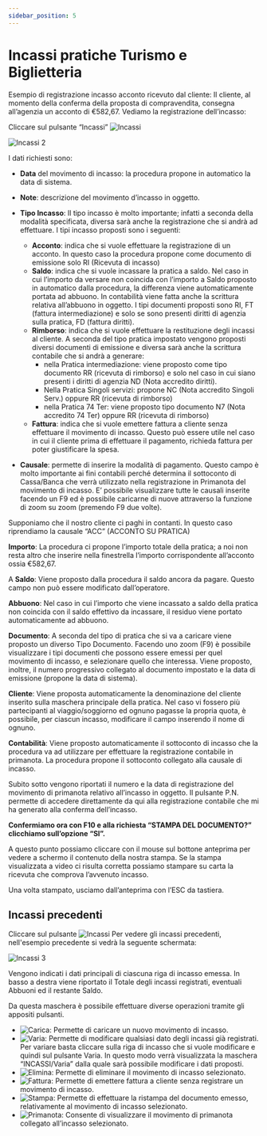 ```yaml
---
sidebar_position: 5
---
```


# Incassi pratiche Turismo e Biglietteria

Esempio di registrazione incasso acconto ricevuto dal cliente:
Il cliente, al momento della conferma della proposta di compravendita, consegna all’agenzia un acconto di €582,67. Vediamo la registrazione dell’incasso:

Cliccare sul pulsante “Incassi” <img src="/img/46-incassi.png" alt="Incassi"/>

<div class="text--center">
  <img src="/img/47-incassi2.png" alt="Incassi 2"/>
</div>

I dati richiesti sono:

- **Data** del movimento di incasso: la procedura propone in automatico la data di sistema.
- **Note**: descrizione del movimento d’incasso in oggetto.
- **Tipo Incasso**: Il tipo incasso è molto importante; infatti a seconda della modalità specificata, diversa sarà anche la registrazione che si andrà ad effettuare. I tipi incasso proposti sono i seguenti:

  - **Acconto**: indica che si vuole effettuare la registrazione di un acconto. In questo caso la procedura propone come documento di emissione solo RI (Ricevuta di incasso)
  - **Saldo**: indica che si vuole incassare la pratica a saldo. Nel caso in cui l’importo da versare non coincida con l’importo a Saldo proposto in automatico dalla procedura, la differenza viene automaticamente portata ad abbuono. In contabilità viene fatta anche la scrittura relativa all’abbuono in oggetto. I tipi documenti proposti sono RI, FT (fattura intermediazione) e solo se sono presenti diritti di agenzia sulla pratica, FD (fattura diritti).
  - **Rimborso**: indica che si vuole effettuare la restituzione degli incassi al cliente. A seconda del tipo pratica impostato vengono proposti diversi documenti di emissione e diversa sarà anche la scrittura contabile che si andrà a generare:
    - nella Pratica intermediazione: viene proposto come tipo documento RR (ricevuta di rimborso) e solo nel caso in cui siano presenti i diritti di agenzia ND (Nota accredito diritti).
    - Nella Pratica Singoli servizi: propone NC (Nota accredito Singoli Serv.) oppure RR (ricevuta di rimborso)
    - nella Pratica 74 Ter: viene proposto tipo documento N7 (Nota accredito 74 Ter) oppure RR (ricevuta di rimborso)
  - **Fattura**: indica che si vuole emettere fattura a cliente senza effettuare il movimento di incasso. Questo può essere utile nel caso in cui il cliente prima di effettuare il pagamento, richieda fattura per poter giustificare la spesa.

- **Causale**: permette di inserire la modalità di pagamento. Questo campo è molto importante ai fini contabili perché determina il sottoconto di Cassa/Banca che verrà utilizzato nella registrazione in Primanota del movimento di incasso. E’ possibile visualizzare tutte le causali inserite facendo un F9 ed è possibile caricarne di nuove attraverso la funzione di zoom su zoom (premendo F9 due volte).

Supponiamo che il nostro cliente ci paghi in contanti. In questo caso riprendiamo la causale “ACC” (ACCONTO SU PRATICA)

**Importo**: La procedura ci propone l’importo totale della pratica; a noi non resta altro che inserire nella finestrella l’importo corrispondente all’acconto ossia €582,67.

A **Saldo**: Viene proposto dalla procedura il saldo ancora da pagare. Questo campo non può essere modificato dall’operatore.

**Abbuono**: Nel caso in cui l’importo che viene incassato a saldo della pratica non coincida con il saldo effettivo da incassare, il residuo viene portato automaticamente ad abbuono.

**Documento**: A seconda del tipo di pratica che si va a caricare viene proposto un diverso Tipo Documento. Facendo uno zoom (F9) è possibile visualizzare i tipi documenti che possono essere emessi per quel movimento di incasso, e selezionare quello che interessa. Viene proposto, inoltre, il numero progressivo collegato al documento impostato e la data di emissione (propone la data di sistema).

**Cliente**: Viene proposta automaticamente la denominazione del cliente inserito sulla maschera principale della pratica. Nel caso vi fossero più partecipanti al viaggio/soggiorno ed ognuno pagasse la propria quota, è possibile, per ciascun incasso, modificare il campo inserendo il nome di ognuno.

**Contabilità**: Viene proposto automaticamente il sottoconto di incasso che la procedura va ad utilizzare per effettuare la registrazione contabile in primanota. La procedura propone il sottoconto collegato alla causale di incasso.

Subito sotto vengono riportati il numero e la data di registrazione del movimento di primanota relativo all’incasso in oggetto. Il pulsante P.N. permette di accedere direttamente da qui alla registrazione contabile che mi ha generato alla conferma dell’incasso.

**Confermiamo ora con F10 e alla richiesta “STAMPA DEL DOCUMENTO?” clicchiamo
sull’opzione “SI”.**

A questo punto possiamo cliccare con il mouse sul bottone anteprima per vedere a schermo il contenuto della nostra stampa.
Se la stampa visualizzata a video ci risulta corretta possiamo stampare su carta la ricevuta che comprova l’avvenuto incasso.

Una volta stampato, usciamo dall’anteprima con l’ESC da tastiera.

## Incassi precedenti

Cliccare sul pulsante <img src="/img/46-incassi.png" alt="Incassi"/> Per vedere gli incassi precedenti, nell'esempio precedente si vedrà la seguente schermata:

<div class="text--center">
  <img src="/img/48-incassi3.png" alt="Incassi 3"/>
</div>

Vengono indicati i dati principali di ciascuna riga di incasso emessa.
In basso a destra viene riportato il Totale degli incassi registrati, eventuali Abbuoni ed il restante Saldo.

Da questa maschera è possibile effettuare diverse operazioni tramite gli appositi
pulsanti.

- <img src="/img/49-carica.png" alt="Carica"/>: Permette di caricare un nuovo movimento di incasso.
- <img src="/img/50-varia.png" alt="Varia"/>: Permette di modificare qualsiasi dato degli incassi già registrati. Per variare basta cliccare sulla riga di incasso che si vuole modificare e quindi sul pulsante Varia.
In questo modo verrà visualizzata la maschera “INCASSI/Varia” dalla quale sarà possibile modificare i dati proposti.
- <img src="/img/51-elimina.png" alt="Elimina"/>: Permette di eliminare il movimento di incasso selezionato.
- <img src="/img/52-fattura.png" alt="Fattura"/>: Permette di emettere fattura a cliente senza registrare un movimento di incasso.
- <img src="/img/53-stampa.png" alt="Stampa"/>: Permette di effettuare la ristampa del documento emesso, relativamente al movimento di incasso selezionato.
- <img src="/img/31-prima-nota.png" alt="Primanota"/>: Consente di visualizzare il movimento di primanota collegato all’incasso selezionato.
